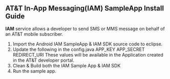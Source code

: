 ## AT&T In-App Messaging(IAM) SampleApp Install Guide
**IAM** service allows a developer to send SMS or MMS message on behalf of an AT&T mobile subscriber.

1. Import the Android IAM SampleApp & IAM SDK source code to eclipse.
2. Update the following in the config.java
	APP_KEY
	APP_SECRET
	REDIRECT_URI
	These values will be available in the Application created in the AT&T developer portal.
3. Clean & Build both the IAM Sample App & IAM SDK
4. Run the sample app.